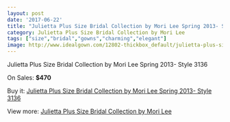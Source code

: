 ```yaml
---
layout: post
date: '2017-06-22'
title: "Julietta Plus Size Bridal Collection by Mori Lee Spring 2013- Style 3136"
category: Julietta Plus Size Bridal Collection by Mori Lee
tags: ["size","bridal","gowns","charming","elegant"]
image: http://www.idealgown.com/12802-thickbox_default/julietta-plus-size-bridal-collection-by-mori-lee-spring-2013-style-3136.jpg
---
```

Julietta Plus Size Bridal Collection by Mori Lee Spring 2013- Style 3136

On Sales: **$470**
<a href="https://www.idealgown.com/en/julietta-plus-size-bridal-collection-by-mori-lee/5160-julietta-plus-size-bridal-collection-by-mori-lee-spring-2013-style-3136.html"><amp-img layout="responsive" width="600" height="600" src="//www.idealgown.com/12802-thickbox_default/julietta-plus-size-bridal-collection-by-mori-lee-spring-2013-style-3136.jpg" alt="Julietta Plus Size Bridal Collection by Mori Lee Spring 2013- Style 3136 0" /></a>
<a href="https://www.idealgown.com/en/julietta-plus-size-bridal-collection-by-mori-lee/5160-julietta-plus-size-bridal-collection-by-mori-lee-spring-2013-style-3136.html"><amp-img layout="responsive" width="600" height="600" src="//www.idealgown.com/12804-thickbox_default/julietta-plus-size-bridal-collection-by-mori-lee-spring-2013-style-3136.jpg" alt="Julietta Plus Size Bridal Collection by Mori Lee Spring 2013- Style 3136 1" /></a>

Buy it: [Julietta Plus Size Bridal Collection by Mori Lee Spring 2013- Style 3136](https://www.idealgown.com/en/julietta-plus-size-bridal-collection-by-mori-lee/5160-julietta-plus-size-bridal-collection-by-mori-lee-spring-2013-style-3136.html "Julietta Plus Size Bridal Collection by Mori Lee Spring 2013- Style 3136")

View more: [Julietta Plus Size Bridal Collection by Mori Lee](https://www.idealgown.com/en/67-julietta-plus-size-bridal-collection-by-mori-lee "Julietta Plus Size Bridal Collection by Mori Lee")